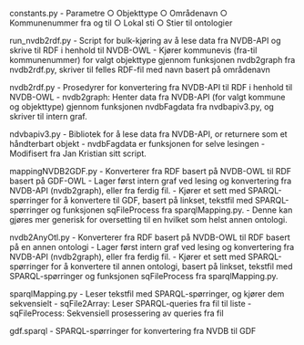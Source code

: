 constants.py
	- Parametre
		○ Objekttype
		○ Områdenavn
		○ Kommunenummer fra og til 
		○ Lokal sti
		○ Stier til ontologier

run_nvdb2rdf.py
	- Script for bulk-kjøring av å lese data fra NVDB-API og skrive til RDF i henhold til NVDB-OWL
	- Kjører kommunevis (fra-til kommunenummer) for valgt objekttype gjennom funksjonen nvdb2graph fra nvdb2rdf.py, skriver til felles RDF-fil med navn basert på områdenavn

nvdb2rdf.py
	- Prosedyrer for konvertering fra NVDB-API til RDF i henhold til NVDB-OWL
	- nvdb2graph: Henter data fra NVDB-API (for valgt kommune og objekttype) gjennom funksjonen nvdbFagdata fra nvdbapiv3.py, og skriver til intern graf. 

ndvbapiv3.py
	- Bibliotek for å lese data fra NVDB-API, or returnere som et håndterbart objekt
	- nvdbFagdata er funksjonen for selve lesingen
	- Modifisert fra Jan Kristian sitt script.

mappingNVDB2GDF.py
	- Konverterer fra RDF basert på NVDB-OWL til RDF basert på GDF-OWL
	- Lager først intern graf ved lesing og konvertering fra NVDB-API (nvdb2graph), eller fra ferdig fil.
	- Kjører et sett med SPARQL-spørringer for å konvertere til GDF, basert på linkset, tekstfil med SPARQL-spørringer og funksjonen sqFileProcess fra sparqlMapping.py. 
	- Denne kan gjøres mer generisk for oversetting til en hvilket som helst annen ontologi.

nvdb2AnyOtl.py
	- Konverterer fra RDF basert på NVDB-OWL til RDF basert på en annen ontologi
	- Lager først intern graf ved lesing og konvertering fra NVDB-API (nvdb2graph), eller fra ferdig fil.
	- Kjører et sett med SPARQL-spørringer for å konvertere til annen ontologi, basert på linkset, tekstfil med SPARQL-spørringer og funksjonen sqFileProcess fra sparqlMapping.py. 


sparqlMapping.py
	- Leser tekstfil med SPARQL-spørringer, og kjører dem sekvensielt
	- sqFile2Array: Leser SPARQL-queries fra fil til liste
	- sqFileProcess: Sekvensiell prosessering av queries fra fil
	
gdf.sparql
	- SPARQL-spørringer for konvertering fra NVDB til GDF

